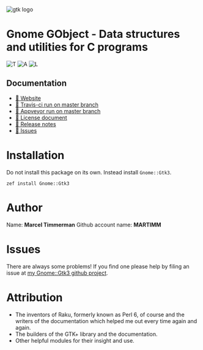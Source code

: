 ![gtk logo][logo]
<!--
[![AppVeyor Build Status](https://ci.appveyor.com/api/projects/status/github/MARTIMM/gnome-gobject?branch=master&passingText=Windows%20-%20OK&failingText=Windows%20-%20FAIL&pendingText=Windows%20-%20pending&svg=true)](https://ci.appveyor.com/project/MARTIMM/gnome-gobject/branch/master)
-->
# Gnome GObject - Data structures and utilities for C programs

![T][travis-svg] ![A][appveyor-svg] ![L][license-svg]

[travis-svg]: https://travis-ci.org/MARTIMM/gnome-gobject.svg?branch=master
[travis-run]: https://travis-ci.org/MARTIMM/gnome-gobject

[appveyor-svg]: https://ci.appveyor.com/api/projects/status/github/MARTIMM/gnome-gobject?branch=master&passingText=Windows%20-%20OK&failingText=Windows%20-%20FAIL&pendingText=Windows%20-%20pending&svg=true
[appveyor-run]: https://ci.appveyor.com/project/MARTIMM/gnome-gobject/branch/master

[license-svg]: http://martimm.github.io/label/License-label.svg
[licence-lnk]: http://www.perlfoundation.org/artistic_license_2_0

<!--
# Description
# Documentation

| Pdf from pod | Link to Gnome Developer ||
|-------|--------------|----|
| Gnome::GObject::Boxed ||
| Gnome::GObject::InitiallyUnowned ||
| Gnome::GObject::Interface ||
| [Gnome::GObject::Object][Gnome::GObject::Object pdf] | [The base object type][Object]|
| [Gnome::GObject::Signal][Gnome::GObject::Signal pdf]  | [Signal handling][Signal]|
| Gnome::GObject::Type | [Type Information][Type1] | [ Basic Types][Type2]
| Gnome::GObject::Value | [Generic values][Value1] | [ Parameters and Values][Value2]
-->
## Documentation
* [ 🔗 Website](https://martimm.github.io/gnome-gtk3/content-docs/reference-gobject.html)
* [ 🔗 Travis-ci run on master branch][travis-run]
* [ 🔗 Appveyor run on master branch][appveyor-run]
* [ 🔗 License document][licence-lnk]
* [ 🔗 Release notes][changes]
* [ 🔗 Issues](https://github.com/MARTIMM/gnome-gtk3/issues)

# Installation
Do not install this package on its own. Instead install `Gnome::Gtk3`.

`zef install Gnome::Gtk3`


# Author

Name: **Marcel Timmerman**
Github account name: **MARTIMM**

# Issues

There are always some problems! If you find one please help by filing an issue at [my Gnome::Gtk3 github project][issues].

# Attribution
* The inventors of Raku, formerly known as Perl 6, of course and the writers of the documentation which helped me out every time again and again.
* The builders of the GTK+ library and the documentation.
* Other helpful modules for their insight and use.

[//]: # (---- [refs] ----------------------------------------------------------)
[changes]: https://github.com/MARTIMM/gnome-gobject/blob/master/CHANGES.md
[logo]: https://martimm.github.io/gnome-gtk3/content-docs/images/gtk-raku.png
[issues]: https://github.com/MARTIMM/gnome-gtk3/issues

[InitiallyUnowned]: https://developer.gnome.org/gtk3/stable/ch02.html
[Interface]: https://developer.gnome.org/gobject/stable/GTypeModule.html
[Object]: https://developer.gnome.org/gobject/stable/gobject-The-Base-Object-Type.html
[Signal]: https://developer.gnome.org/gobject/stable/gobject-Signals.html
[Type1]: https://developer.gnome.org/gobject/stable/gobject-Type-Information.html
[Type2]: https://developer.gnome.org/glib/stable/glib-Basic-Types.html
[Value1]: https://developer.gnome.org/gobject/stable/gobject-Generic-values.html
[Value2]: https://developer.gnome.org/gobject/stable/gobject-Standard-Parameter-and-Value-Types.html

[//]: # (Pod documentation rendered with)
[//]: # (pod-render.pl6 --pdf --g=MARTIMM/gnome-gobject lib)

[Gnome::GObject::Object html]: https://nbviewer.jupyter.org/github/MARTIMM/gnome-gobject/blob/master/doc/Object.html
[Gnome::GObject::Object pdf]: https://nbviewer.jupyter.org/github/MARTIMM/gnome-gobject/blob/master/doc/Object.pdf
[Gnome::GObject::Signal html]: https://nbviewer.jupyter.org/github/MARTIMM/gnome-gobject/blob/master/doc/Signal.html
[Gnome::GObject::Signal pdf]: https://nbviewer.jupyter.org/github/MARTIMM/gnome-gobject/blob/master/doc/Signal.pdf
